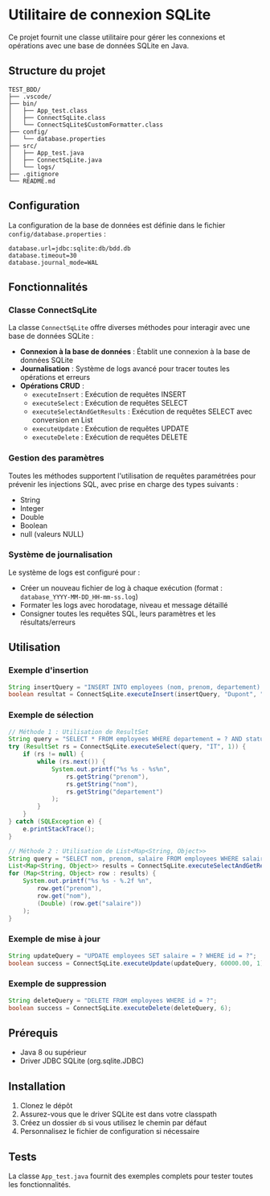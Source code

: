 # Utilitaire de connexion SQLite

Ce projet fournit une classe utilitaire pour gérer les connexions et opérations avec une base de données SQLite en Java.

## Structure du projet

```
TEST_BDD/
├── .vscode/
├── bin/
│   ├── App_test.class
│   ├── ConnectSqLite.class
│   └── ConnectSqLite$CustomFormatter.class
├── config/
│   └── database.properties
├── src/
│   ├── App_test.java
│   ├── ConnectSqLite.java
│   └── logs/
├── .gitignore
└── README.md
```

## Configuration

La configuration de la base de données est définie dans le fichier `config/database.properties` :

```properties
database.url=jdbc:sqlite:db/bdd.db
database.timeout=30
database.journal_mode=WAL
```

## Fonctionnalités

### Classe ConnectSqLite

La classe `ConnectSqLite` offre diverses méthodes pour interagir avec une base de données SQLite :

- **Connexion à la base de données** : Établit une connexion à la base de données SQLite
- **Journalisation** : Système de logs avancé pour tracer toutes les opérations et erreurs
- **Opérations CRUD** :
  - `executeInsert` : Exécution de requêtes INSERT
  - `executeSelect` : Exécution de requêtes SELECT
  - `executeSelectAndGetResults` : Exécution de requêtes SELECT avec conversion en List<Map>
  - `executeUpdate` : Exécution de requêtes UPDATE
  - `executeDelete` : Exécution de requêtes DELETE

### Gestion des paramètres

Toutes les méthodes supportent l'utilisation de requêtes paramétrées pour prévenir les injections SQL, avec prise en charge des types suivants :
- String
- Integer
- Double
- Boolean
- null (valeurs NULL)

### Système de journalisation

Le système de logs est configuré pour :
- Créer un nouveau fichier de log à chaque exécution (format : `database_YYYY-MM-DD_HH-mm-ss.log`)
- Formater les logs avec horodatage, niveau et message détaillé
- Consigner toutes les requêtes SQL, leurs paramètres et les résultats/erreurs

## Utilisation

### Exemple d'insertion

```java
String insertQuery = "INSERT INTO employees (nom, prenom, departement) VALUES (?, ?, ?)";
boolean resultat = ConnectSqLite.executeInsert(insertQuery, "Dupont", "Jean", "IT");
```

### Exemple de sélection

```java
// Méthode 1 : Utilisation de ResultSet
String query = "SELECT * FROM employees WHERE departement = ? AND statut = ?";
try (ResultSet rs = ConnectSqLite.executeSelect(query, "IT", 1)) {
    if (rs != null) {
        while (rs.next()) {
            System.out.printf("%s %s - %s%n", 
                rs.getString("prenom"),
                rs.getString("nom"),
                rs.getString("departement")
            );
        }
    }
} catch (SQLException e) {
    e.printStackTrace();
}

// Méthode 2 : Utilisation de List<Map<String, Object>>
String query = "SELECT nom, prenom, salaire FROM employees WHERE salaire > ?";
List<Map<String, Object>> results = ConnectSqLite.executeSelectAndGetResults(query, 50000.0);
for (Map<String, Object> row : results) {
    System.out.printf("%s %s - %.2f %n",
        row.get("prenom"),
        row.get("nom"),
        (Double) (row.get("salaire"))
    );
}
```

### Exemple de mise à jour

```java
String updateQuery = "UPDATE employees SET salaire = ? WHERE id = ?";
boolean success = ConnectSqLite.executeUpdate(updateQuery, 60000.00, 1);
```

### Exemple de suppression

```java
String deleteQuery = "DELETE FROM employees WHERE id = ?";
boolean success = ConnectSqLite.executeDelete(deleteQuery, 6);
```

## Prérequis

- Java 8 ou supérieur
- Driver JDBC SQLite (org.sqlite.JDBC)

## Installation

1. Clonez le dépôt
2. Assurez-vous que le driver SQLite est dans votre classpath
3. Créez un dossier `db` si vous utilisez le chemin par défaut
4. Personnalisez le fichier de configuration si nécessaire

## Tests

La classe `App_test.java` fournit des exemples complets pour tester toutes les fonctionnalités.